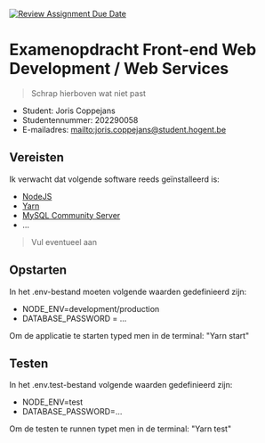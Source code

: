 [![Review Assignment Due Date](https://classroom.github.com/assets/deadline-readme-button-24ddc0f5d75046c5622901739e7c5dd533143b0c8e959d652212380cedb1ea36.svg)](https://classroom.github.com/a/TA_3CB_a)

# Examenopdracht Front-end Web Development / Web Services

> Schrap hierboven wat niet past

- Student: Joris Coppejans
- Studentennummer: 202290058
- E-mailadres: <mailto:joris.coppejans@student.hogent.be>

## Vereisten

Ik verwacht dat volgende software reeds geïnstalleerd is:

- [NodeJS](https://nodejs.org)
- [Yarn](https://yarnpkg.com)
- [MySQL Community Server](https://dev.mysql.com/downloads/mysql/)
- ...

> Vul eventueel aan

## Opstarten

In het .env-bestand moeten volgende waarden gedefinieerd zijn:

- NODE_ENV=development/production
- DATABASE_PASSWORD = ...

Om de applicatie te starten typed men in de terminal: "Yarn start"

## Testen

In het .env.test-bestand volgende waarden gedefinieerd zijn:

- NODE_ENV=test
- DATABASE_PASSWORD=...

Om de testen te runnen typet men in de terminal: "Yarn test"
